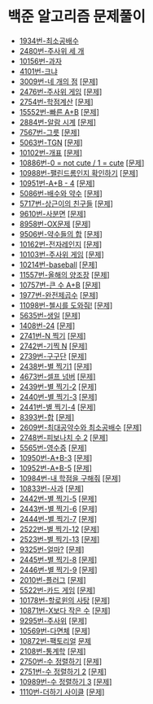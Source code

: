# 백준 알고리즘 문제풀이
- [1934번-최소공배수](https://github.com/jhu97/baekjoon/blob/master/1934.py)
- [2480번-주사위 세 개](https://github.com/jhu97/baekjoon/blob/master/2480.py)
- [10156번-과자](https://github.com/jhu97/baekjoon/blob/master/10156.py)
- [4101번-크냐](https://github.com/jhu97/baekjoon/blob/master/4101.py)
- [3009번-네 개의 점](https://github.com/jhu97/baekjoon/blob/master/3009.py) [[문제]](https://www.acmicpc.net/problem/3009)
- [2476번-주사위 게임](https://github.com/jhu97/baekjoon/blob/master/2476.py) [[문제]](https://www.acmicpc.net/problem/2476)
- [2754번-학점계산](https://github.com/jhu97/baekjoon/blob/master/2754.py) [[문제]](https://www.acmicpc.net/problem/2754)
- [15552번-빠른 A+B](https://github.com/jhu97/baekjoon/blob/master/15552.py) [[문제]](https://www.acmicpc.net/problem/15552)
- [2884번-알람 시계](https://github.com/jhu97/baekjoon/blob/master/2884.py) [[문제]](https://www.acmicpc.net/problem/2884)
- [7567번-그릇](https://github.com/jhu97/baekjoon/blob/master/7567.py) [[문제]](https://www.acmicpc.net/problem/7567)
- [5063번-TGN](https://github.com/jhu97/baekjoon/blob/master/5063.py) [[문제]](https://www.acmicpc.net/problem/5063)
- [10102번-개표](https://github.com/jhu97/baekjoon/blob/master/10102.py) [[문제]](https://www.acmicpc.net/problem/10102)
- [10886번-0 = not cute / 1 = cute](https://github.com/jhu97/baekjoon/blob/master/1088.py) [[문제]](https://www.acmicpc.net/problem/10886)
- [10988번-팰린드롬인지 확인하기](https://github.com/jhu97/baekjoon/blob/master/1098.py) [[문제]](https://www.acmicpc.net/problem/10988)
- [10951번-A+B - 4](https://github.com/jhu97/baekjoon/blob/master/10951.py) [[문제]](https://www.acmicpc.net/problem/10951)
- [5086번-배수와 약수](https://github.com/jhu97/baekjoon/blob/master/5086.py) [[문제]](https://www.acmicpc.net/problem/5086)
- [5717번-상근이의 친구들](https://github.com/jhu97/baekjoon/blob/master/5717.py) [[문제]](https://www.acmicpc.net/problem/5717)
- [9610번-사분면](https://github.com/jhu97/baekjoon/blob/master/9610.py) [[문제]](https://www.acmicpc.net/problem/9610)
- [8958번-OX문제](https://github.com/jhu97/baekjoon/blob/master/8958.py) [[문제]](https://www.acmicpc.net/problem/8958)
- [9506번-약수들의 합](https://github.com/jhu97/baekjoon/blob/master/9506.py) [[문제]](https://www.acmicpc.net/problem/9506)
- [10162번-전자레인지](https://github.com/jhu97/baekjoon/blob/master/10162.py) [[문제]](https://www.acmicpc.net/problem/10162)
- [10103번-주사위 게임](https://github.com/jhu97/baekjoon/blob/master/10103.py) [[문제]](https://www.acmicpc.net/problem/10103)
- [10214번-baseball](https://github.com/jhu97/baekjoon/blob/master/10214.py) [[문제]](https://www.acmicpc.net/problem/10214)
- [11557번-올해의 양조장](https://github.com/jhu97/baekjoon/blob/master/11557.py) [[문제]](https://www.acmicpc.net/problem/11557)
- [10757번-큰 수 A+B](https://github.com/jhu97/baekjoon/blob/master/10757.py) [[문제]](https://www.acmicpc.net/problem/10757)
- [1977번-완전제곱수](https://github.com/jhu97/baekjoon/blob/master/1977.py) [[문제]](https://www.acmicpc.net/problem/1977)
- [11098번-첼시를 도와줘!](https://github.com/jhu97/baekjoon/blob/master/11098.py) [[문제]](https://www.acmicpc.net/problem/11098)
- [5635번-생일](https://github.com/jhu97/baekjoon/blob/master/5635.py) [[문제]](https://www.acmicpc.net/problem/5635)
- [1408번-24](https://github.com/jhu97/baekjoon/blob/master/1408.py) [[문제]](https://www.acmicpc.net/problem/1408)
- [2741번-N 찍기](https://github.com/jhu97/baekjoon/blob/master/2741.py) [[문제]](https://www.acmicpc.net/problem/2741)
- [2742번-기찍 N](https://github.com/jhu97/baekjoon/blob/master/4742.py) [[문제]](https://www.acmicpc.net/problem/2742)
- [2739번-구구단](https://github.com/jhu97/baekjoon/blob/master/2739.py) [[문제]](https://www.acmicpc.net/problem/2739)
- [2438번-별 찍기1](https://github.com/jhu97/baekjoon/blob/master/2438.py) [[문제]](https://www.acmicpc.net/problem/2438)
- [4673번-셀프 넘버](https://github.com/jhu97/baekjoon/blob/master/4673.py) [[문제]](https://www.acmicpc.net/problem/4673)
- [2439번-별 찍기-2](https://github.com/jhu97/baekjoon/blob/master/2439.py) [[문제]](https://www.acmicpc.net/problem/2439)
- [2440번-별 찍기-3](https://github.com/jhu97/baekjoon/blob/master/2440.py) [[문제]](https://www.acmicpc.net/problem/2440)
- [2441번-별 찍기-4](https://github.com/jhu97/baekjoon/blob/master/2441.py) [[문제]](https://www.acmicpc.net/problem/2441)
- [8393번-합](https://github.com/jhu97/baekjoon/blob/master/8393.py) [[문제]](https://www.acmicpc.net/problem/8393)
- [2609번-최대공약수와 최소공배수](https://github.com/jhu97/baekjoon/blob/master/2609.py) [[문제]](https://www.acmicpc.net/problem/2609)
- [2748번-피보나치 수 2](https://github.com/jhu97/baekjoon/blob/master/2748.py) [[문제]](https://www.acmicpc.net/problem/2748)
- [5565번-영수증](https://github.com/jhu97/baekjoon/blob/master/5565.py) [[문제]](https://www.acmicpc.net/problem/5565)
- [10950번-A+B-3](https://github.com/jhu97/baekjoon/blob/master/10950.py) [[문제]](https://www.acmicpc.net/problem/10950)
- [10952번-A+B-5](https://github.com/jhu97/baekjoon/blob/master/10952.py) [[문제]](https://www.acmicpc.net/problem/10952)
- [10984번-내 학점을 구해줘](https://github.com/jhu97/baekjoon/blob/master/10984.py) [[문제]](https://www.acmicpc.net/problem/10984)
- [10833번-사과](https://github.com/jhu97/baekjoon/blob/master/10833.py) [[문제]](https://www.acmicpc.net/problem/10833)
- [2442번-별 찍기-5](https://github.com/jhu97/baekjoon/blob/master/2442.py) [[문제]](https://www.acmicpc.net/problem/2442)
- [2443번-별 찍기-6](https://github.com/jhu97/baekjoon/blob/master/2443.py) [[문제]](https://www.acmicpc.net/problem/2443)
- [2444번-별 찍기-7](https://github.com/jhu97/baekjoon/blob/master/2444.py) [[문제]](https://www.acmicpc.net/problem/2444)
- [2522번-별 찍기-12](https://github.com/jhu97/baekjoon/blob/master/2522.py) [[문제]](https://www.acmicpc.net/problem/2522)
- [2523번-별 찍기-13](https://github.com/jhu97/baekjoon/blob/master/2523,py) [[문제]](https://www.acmicpc.net/problem/2523)
- [9325번-얼마?](https://github.com/jhu97/baekjoon/blob/master/9325.py) [[문제]](https://www.acmicpc.net/problem/9325)
- [2445번-별 찍기-8](https://github.com/jhu97/baekjoon/blob/master/2445.py) [[문제]](https://www.acmicpc.net/problem/2445)
- [2446번-별 찍기-9](https://github.com/jhu97/baekjoon/blob/master/2446.py) [[문제]](https://www.acmicpc.net/problem/2446)
- [2010번-플러그](https://github.com/jhu97/baekjoon/blob/master/2010.py) [[문제]](https://www.acmicpc.net/problem/2010)
- [5522번-카드 게임](https://github.com/jhu97/baekjoon/blob/master/5522.py) [[문제]](https://www.acmicpc.net/problem/5522)
- [10178번-할로윈의 사탕](https://github.com/jhu97/baekjoon/blob/master/10178.py) [[문제]](https://www.acmicpc.net/problem/10178)
- [10871번-X보다 작은 수](https://github.com/jhu97/baekjoon/blob/master/10871.py) [[문제]](https://www.acmicpc.net/problem/10871)
- [9295번-주사위](https://github.com/jhu97/baekjoon/blob/master/9295.py) [[문제]](https://www.acmicpc.net/problem/9295)
- [10569번-다면체](https://github.com/jhu97/baekjoon/blob/master/10569.py) [[문제]](https://www.acmicpc.net/problem/10569)
- [10872번-팩토리얼](https://github.com/jhu97/baekjoon/blob/master/10872.py) [문제](https://www.acmicpc.net/problem/10872)
- [2108번-통계학](https://github.com/jhu97/baekjoon/blob/master/2108.py) [[문제]](https://www.acmicpc.net/problem/2108)
- [2750번-수 정렬하기](https://github.com/jhu97/baekjoon/blob/master/2750.py) [[문제]](https://www.acmicpc.net/problem/2750)
- [2751번-수 정렬하기 2](https://github.com/jhu97/baekjoon/blob/master/2751.py) [[문제]](https://www.acmicpc.net/problem/2751)
- [10989번-수 정렬하기 3](https://github.com/jhu97/baekjoon/blob/master/10989.py) [[문제]](https://www.acmicpc.net/problem/10989)
- [1110번-더하기 사이클](https://github.com/jhu97/baekjoon/blob/master/1110.py) [[문제]](https://www.acmicpc.net/problem/1110)
